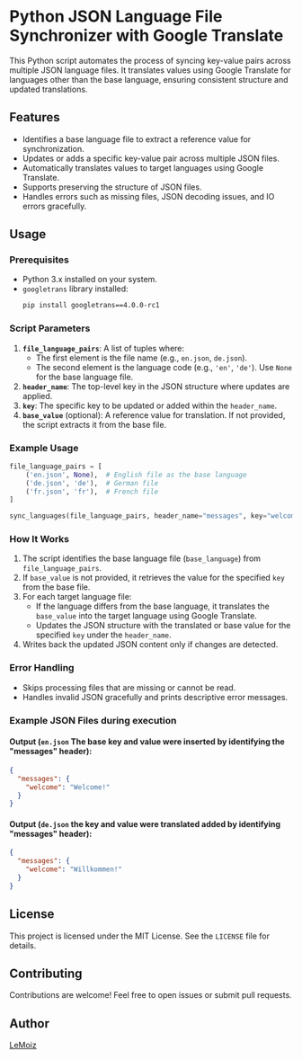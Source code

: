 # Python JSON Language File Synchronizer with Google Translate

This Python script automates the process of syncing key-value pairs across multiple JSON language files. It translates values using Google Translate for languages other than the base language, ensuring consistent structure and updated translations.

## Features
- Identifies a base language file to extract a reference value for synchronization.
- Updates or adds a specific key-value pair across multiple JSON files.
- Automatically translates values to target languages using Google Translate.
- Supports preserving the structure of JSON files.
- Handles errors such as missing files, JSON decoding issues, and IO errors gracefully.

## Usage

### Prerequisites
- Python 3.x installed on your system.
- `googletrans` library installed:
  ```bash
  pip install googletrans==4.0.0-rc1
  ```

### Script Parameters
1. **`file_language_pairs`**: A list of tuples where:
   - The first element is the file name (e.g., `en.json`, `de.json`).
   - The second element is the language code (e.g., `'en'`, `'de'`). Use `None` for the base language file.
2. **`header_name`**: The top-level key in the JSON structure where updates are applied.
3. **`key`**: The specific key to be updated or added within the `header_name`.
4. **`base_value`** (optional): A reference value for translation. If not provided, the script extracts it from the base file.

### Example Usage

```python
file_language_pairs = [
    ('en.json', None),  # English file as the base language
    ('de.json', 'de'),  # German file
    ('fr.json', 'fr'),  # French file
]

sync_languages(file_language_pairs, header_name="messages", key="welcome", base_value="Welcome!")
```

### How It Works
1. The script identifies the base language file (`base_language`) from `file_language_pairs`.
2. If `base_value` is not provided, it retrieves the value for the specified `key` from the base file.
3. For each target language file:
   - If the language differs from the base language, it translates the `base_value` into the target language using Google Translate.
   - Updates the JSON structure with the translated or base value for the specified `key` under the `header_name`.
4. Writes back the updated JSON content only if changes are detected.

### Error Handling
- Skips processing files that are missing or cannot be read.
- Handles invalid JSON gracefully and prints descriptive error messages.

### Example JSON Files during execution

#### Output (`en.json` The base key and value were inserted by identifying the "messages" header):
```json
{
  "messages": {
    "welcome": "Welcome!"
  }
}
```

#### Output (`de.json` the key and value were translated added by identifying "messages" header):
```json
{
  "messages": {
    "welcome": "Willkommen!"
  }
}
```

## License
This project is licensed under the MIT License. See the `LICENSE` file for details.

## Contributing
Contributions are welcome! Feel free to open issues or submit pull requests.

## Author
[LeMoiz](https://github.com/LeMoiz)
